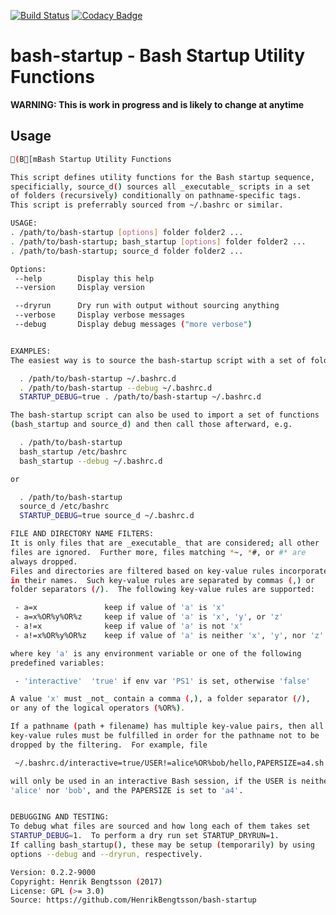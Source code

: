 [![Build Status](https://travis-ci.org/HenrikBengtsson/bash-startup.svg?branch=develop)](https://travis-ci.org/HenrikBengtsson/bash-startup)
[![Codacy Badge](https://api.codacy.com/project/badge/Grade/bed069f5d96b4e2ea2b3ab1a96b4b784)](https://www.codacy.com/app/HenrikBengtsson/bash-startup?utm_source=github.com&amp;utm_medium=referral&amp;utm_content=HenrikBengtsson/bash-startup&amp;utm_campaign=Badge_Grade)

# bash-startup - Bash Startup Utility Functions

**WARNING: This is work in progress and is likely to change at anytime**


## Usage
```sh
(B[mBash Startup Utility Functions

This script defines utility functions for the Bash startup sequence,
specificially, source_d() sources all _executable_ scripts in a set
of folders (recursively) conditionally on pathname-specific tags.
This script is preferrably sourced from ~/.bashrc or similar.

USAGE:
. /path/to/bash-startup [options] folder folder2 ...
. /path/to/bash-startup; bash_startup [options] folder folder2 ...
. /path/to/bash-startup; source_d folder folder2 ...

Options:
 --help        Display this help
 --version     Display version

 --dryrun      Dry run with output without sourcing anything
 --verbose     Display verbose messages
 --debug       Display debug messages ("more verbose")


EXAMPLES:
The easiest way is to source the bash-startup script with a set of folders:

  . /path/to/bash-startup ~/.bashrc.d
  . /path/to/bash-startup --debug ~/.bashrc.d
  STARTUP_DEBUG=true . /path/to/bash-startup ~/.bashrc.d

The bash-startup script can also be used to import a set of functions
(bash_startup and source_d) and then call those afterward, e.g.

  . /path/to/bash-startup
  bash_startup /etc/bashrc
  bash_startup --debug ~/.bashrc.d

or

  . /path/to/bash-startup
  source_d /etc/bashrc
  STARTUP_DEBUG=true source_d ~/.bashrc.d

FILE AND DIRECTORY NAME FILTERS:
It is only files that are _executable_ that are considered; all other
files are ignored.  Further more, files matching *~, *#, or #* are
always dropped.
Files and directories are filtered based on key-value rules incorporated
in their names.  Such key-value rules are separated by commas (,) or
folder separators (/).  The following key-value rules are supported:

 - a=x               keep if value of 'a' is 'x'
 - a=x%OR%y%OR%z     keep if value of 'a' is 'x', 'y', or 'z'
 - a!=x              keep if value of 'a' is not 'x'
 - a!=x%OR%y%OR%z    keep if value of 'a' is neither 'x', 'y', nor 'z'

where key 'a' is any environment variable or one of the following
predefined variables:

 - 'interactive'  'true' if env var 'PS1' is set, otherwise 'false'

A value 'x' must _not_ contain a comma (,), a folder separator (/),
or any of the logical operators (%OR%).

If a pathname (path + filename) has multiple key-value pairs, then all
key-value rules must be fulfilled in order for the pathname not to be 
dropped by the filtering.  For example, file

 ~/.bashrc.d/interactive=true/USER!=alice%OR%bob/hello,PAPERSIZE=a4.sh

will only be used in an interactive Bash session, if the USER is neither
'alice' nor 'bob', and the PAPERSIZE is set to 'a4'.


DEBUGGING AND TESTING:
To debug what files are sourced and how long each of them takes set
STARTUP_DEBUG=1.  To perform a dry run set STARTUP_DRYRUN=1.
If calling bash_startup(), these may be setup (temporarily) by using
options --debug and --dryrun, respectively.

Version: 0.2.2-9000
Copyright: Henrik Bengtsson (2017)
License: GPL (>= 3.0)
Source: https://github.com/HenrikBengtsson/bash-startup

```